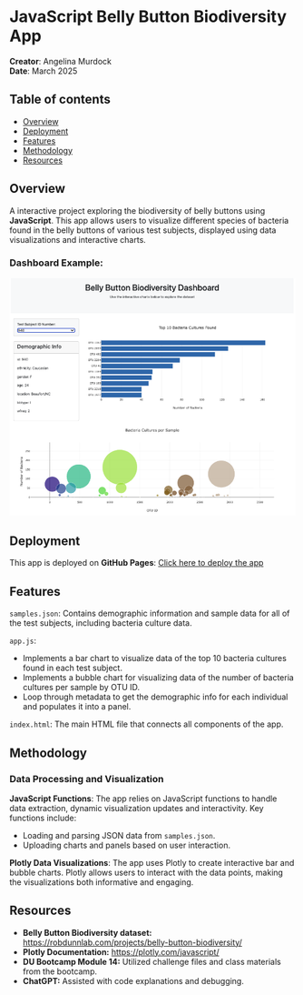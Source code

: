 # JavaScript Belly Button Biodiversity App
**Creator**: Angelina Murdock  
**Date**: March 2025

## Table of contents
- [Overview](#overview)
- [Deployment](#deployment)
- [Features](#features)
- [Methodology](#methodology)
- [Resources](#resources)

## Overview
A interactive project exploring the biodiversity of belly buttons using **JavaScript**. This app allows users to visualize different species of bacteria found in the belly buttons of various test subjects, displayed using data visualizations and interactive charts.

### Dashboard Example:

![Dashboard Example](dashboard_example/dashboard_image.png)

## Deployment
This app is deployed on **GitHub Pages**: [Click here to deploy the app](https://angelinamurdock.github.io/belly-button-challenge/)

## Features
`samples.json`: Contains demographic information and sample data for all of the test subjects, including bacteria culture data.

`app.js`:
- Implements a bar chart to visualize data of the top 10 bacteria cultures found in each test subject.
- Implements a bubble chart for visualizing data of the number of bacteria cultures per sample by OTU ID.
- Loop through metadata to get the demographic info for each individual and populates it into a panel.

`index.html`: The main HTML file that connects all components of the app.

## Methodology
### Data Processing and Visualization
**JavaScript Functions**: The app relies on JavaScript functions to handle data extraction, dynamic visualization updates and interactivity. Key functions include:
- Loading and parsing JSON data from `samples.json`.
- Uploading charts and panels based on user interaction.

**Plotly Data Visualizations**: The app uses Plotly to create interactive bar and bubble charts. Plotly allows users to interact with the data points, making the visualizations both informative and engaging.

## Resources
* **Belly Button Biodiversity dataset:** https://robdunnlab.com/projects/belly-button-biodiversity/ 
* **Plotly Documentation:** https://plotly.com/javascript/ 
* **DU Bootcamp Module 14:** Utilized challenge files and class materials from the bootcamp.
* **ChatGPT:** Assisted with code explanations and debugging.
